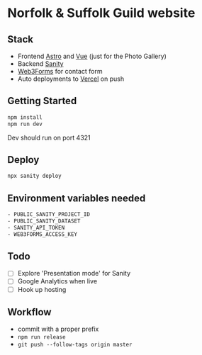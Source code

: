 # Norfolk & Suffolk Guild website

## Stack
- Frontend [Astro](https://astro.build/) and [Vue](https://vuejs.org/) (just for the Photo Gallery)
- Backend [Sanity](https://www.sanity.io/)
- [Web3Forms](https://web3forms.com/) for contact form
- Auto deployments to [Vercel](https://vercel.com/) on push

## Getting Started

```bash
npm install
npm run dev
```

Dev should run on port 4321


## Deploy

```bash
npx sanity deploy
```

## Environment variables needed

```bash
- PUBLIC_SANITY_PROJECT_ID
- PUBLIC_SANITY_DATASET
- SANITY_API_TOKEN
- WEB3FORMS_ACCESS_KEY
```

## Todo
- [ ] Explore 'Presentation mode' for Sanity
- [ ] Google Analytics when live
- [ ] Hook up hosting

## Workflow
- commit with a proper prefix
- `npm run release`
- `git push --follow-tags origin master`
